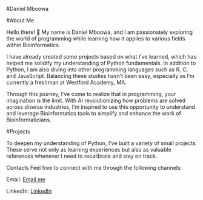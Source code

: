 #Daniel Mboowa

#About Me



Hello there! 👋 My name is Daniel Mboowa, and I am passionately exploring the world of programming while learning how it applies to various fields within Bioinformatics.

I have already created some projects based on what I’ve learned, which has helped me solidify my understanding of Python fundamentals. In addition to Python, I am also diving into other programming languages such as R, C, and JavaScript. Balancing these studies hasn’t been easy, especially as I’m currently a freshman at Westford Academy, MA.

Through this journey, I’ve come to realize that in programming, your imagination is the limit. With AI revolutionizing how problems are solved across diverse industries, I’m inspired to use this opportunity to understand and leverage Bioinformatics tools to simplify and enhance the work of Bioinformaticians.

#Projects

To deepen my understanding of Python, I’ve built a variety of small projects. These serve not only as learning experiences but also as valuable references whenever I need to recalibrate and stay on track.

Contacts
Feel free to connect with me through the following channels:

Email: [Email me](mailto:mboowadaniel70@gmail.com)

LinkedIn: [LinkedIn](www.linkedin.com/in/daniel-mboowa-09a228344)


